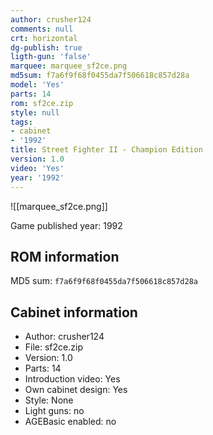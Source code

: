 ```yaml
---
author: crusher124
comments: null
crt: horizontal
dg-publish: true
ligth-gun: 'false'
marquee: marquee_sf2ce.png
md5sum: f7a6f9f68f0455da7f506618c857d28a
model: 'Yes'
parts: 14
rom: sf2ce.zip
style: null
tags:
- cabinet
- '1992'
title: Street Fighter II - Champion Edition
version: 1.0
video: 'Yes'
year: '1992'
---
```


![[marquee_sf2ce.png]]

Game published year: 1992

## ROM information

MD5 sum: `f7a6f9f68f0455da7f506618c857d28a` 

## Cabinet information

- Author: crusher124
- File: sf2ce.zip
- Version: 1.0
- Parts: 14
- Introduction video: Yes
- Own cabinet design: Yes
- Style: None
- Light guns: no
- AGEBasic enabled: no

